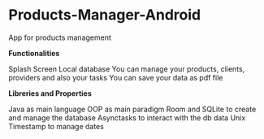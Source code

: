 # Products-Manager-Android
App for products management

<b>Functionalities</b>

Splash Screen
Local database
You can manage your products, clients, providers and also your tasks
You can save your data as pdf file


<b>Libreries and Properties</b>

Java as main language
OOP as main paradigm
Room and SQLite to create and manage the database
Asynctasks to interact with the db data
Unix  Timestamp to manage dates

